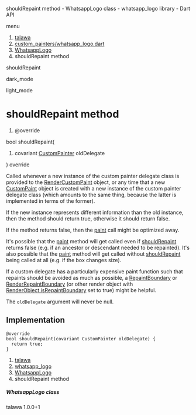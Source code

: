 




shouldRepaint method - WhatsappLogo class - whatsapp\_logo library - Dart API







menu

1. [talawa](../../index.html)
2. [custom\_painters/whatsapp\_logo.dart](../../custom_painters_whatsapp_logo/custom_painters_whatsapp_logo-library.html)
3. [WhatsappLogo](../../custom_painters_whatsapp_logo/WhatsappLogo-class.html)
4. shouldRepaint method

shouldRepaint


dark\_mode

light\_mode




# shouldRepaint method


1. @override

bool
shouldRepaint(

1. covariant [CustomPainter](https://api.flutter.dev/flutter/rendering/CustomPainter-class.html) oldDelegate

)
override

Called whenever a new instance of the custom painter delegate class is
provided to the [RenderCustomPaint](https://api.flutter.dev/flutter/rendering/RenderCustomPaint-class.html) object, or any time that a new
[CustomPaint](https://api.flutter.dev/flutter/widgets/CustomPaint-class.html) object is created with a new instance of the custom painter
delegate class (which amounts to the same thing, because the latter is
implemented in terms of the former).

If the new instance represents different information than the old
instance, then the method should return true, otherwise it should return
false.

If the method returns false, then the [paint](../../custom_painters_whatsapp_logo/WhatsappLogo/paint.html) call might be optimized
away.

It's possible that the [paint](../../custom_painters_whatsapp_logo/WhatsappLogo/paint.html) method will get called even if
[shouldRepaint](../../custom_painters_whatsapp_logo/WhatsappLogo/shouldRepaint.html) returns false (e.g. if an ancestor or descendant needed to
be repainted). It's also possible that the [paint](../../custom_painters_whatsapp_logo/WhatsappLogo/paint.html) method will get called
without [shouldRepaint](../../custom_painters_whatsapp_logo/WhatsappLogo/shouldRepaint.html) being called at all (e.g. if the box changes
size).

If a custom delegate has a particularly expensive paint function such that
repaints should be avoided as much as possible, a [RepaintBoundary](https://api.flutter.dev/flutter/widgets/RepaintBoundary-class.html) or
[RenderRepaintBoundary](https://api.flutter.dev/flutter/rendering/RenderRepaintBoundary-class.html) (or other render object with
[RenderObject.isRepaintBoundary](https://api.flutter.dev/flutter/rendering/RenderObject/isRepaintBoundary.html) set to true) might be helpful.

The `oldDelegate` argument will never be null.


## Implementation

```
@override
bool shouldRepaint(covariant CustomPainter oldDelegate) {
  return true;
}
```

 


1. [talawa](../../index.html)
2. [whatsapp\_logo](../../custom_painters_whatsapp_logo/custom_painters_whatsapp_logo-library.html)
3. [WhatsappLogo](../../custom_painters_whatsapp_logo/WhatsappLogo-class.html)
4. shouldRepaint method

##### WhatsappLogo class





talawa
1.0.0+1






